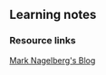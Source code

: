 ## Learning notes


### Resource links

[Mark Nagelberg's Blog](http://www.marknagelberg.com/anki/anki_webpage_loaded.html)
